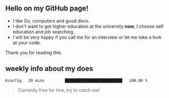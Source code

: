 ## Hello on my GitHub page!

- I like Go, computers and good docs.
- I don't want to get higher education at the university **now**, I choose self education and job searching.
- I will be very happy if you call me for an interview or let me take a look at your code.

Thank you for reading this.

## weekly info about my does
<!--START_SECTION:waka-->

```text
Kconfig   20 mins         █████████████████████████   100.00 %
```

<!--END_SECTION:waka-->

> Currently free for hire, try to catch me!
